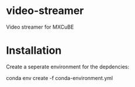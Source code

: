 # video-streamer
Video streamer for MXCuBE


# Installation

Create a seperate environment for the depdencies:

conda env create -f conda-environment.yml
    
  
